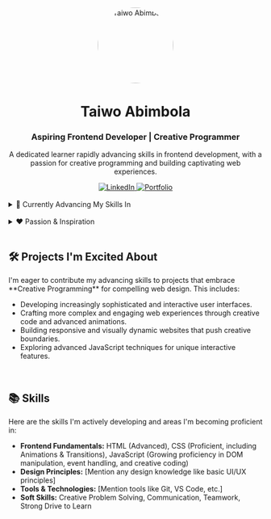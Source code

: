 <div align="center">
  <img src="[Your Profile Picture URL]" alt="Taiwo Abimbola" width="150" height="150" style="border-radius: 50%;">
  <h1>Taiwo Abimbola</h1>
  <h3>Aspiring Frontend Developer | Creative Programmer</h3>
  <p>A dedicated learner rapidly advancing skills in frontend development, with a passion for creative programming and building captivating web experiences.</p>

  <a href="[Your LinkedIn Profile URL]" target="_blank">
    <img src="https://img.shields.io/badge/LinkedIn-%230077B5.svg?style=for-the-badge&logo=linkedin&logoColor=white" alt="LinkedIn">
  </a>
  <a href="[Your Portfolio URL (if you have one)]" target="_blank">
    <img src="https://img.shields.io/badge/Portfolio-%235cb85c.svg?style=for-the-badge&logoColor=white" alt="Portfolio">
  </a>
  </div>

<br>

<details>
  <summary>🔭 Currently Advancing My Skills In</summary>
  <br>
  <p>
    I'm actively developing and advancing my skills in:
  </p>
  <ul>
    <li><strong>HTML:</strong> Building semantic and well-structured web content.</li>
    <li><strong>CSS:</strong> Crafting visually appealing layouts, responsive designs, and engaging animations.</li>
    <li><strong>JavaScript:</strong> Implementing dynamic behavior, interactive features, and creative programming solutions.</li>
    </ul>
</details>

<br>

<details>
  <summary>❤️ Passion & Inspiration</summary>
  <br>
  <p>
    [Insert what you are passionate about and what inspires you in software engineering, perhaps highlighting your creative programming approach and your growing skills. For example: "The increasing power of CSS for complex styling and animations, combined with the dynamic possibilities of JavaScript, fuels my passion for creative programming and building truly immersive web experiences." ]
  </p>
  <p>
    My aim is to [Insert your aim here, potentially focusing on leveraging your advancing skills. For example: "leverage my rapidly advancing skills in HTML, CSS, and JavaScript to contribute innovative and creatively programmed frontend solutions to impactful projects."].
  </p>
</details>

<br>

<h2>🛠️ Projects I'm Excited About</h2>
<p>
  I'm eager to contribute my advancing skills to projects that embrace **Creative Programming** for compelling web design. This includes:
</p>
<ul>
  <li>Developing increasingly sophisticated and interactive user interfaces.</li>
  <li>Crafting more complex and engaging web experiences through creative code and advanced animations.</li>
  <li>Building responsive and visually dynamic websites that push creative boundaries.</li>
  <li>Exploring advanced JavaScript techniques for unique interactive features.</li>
  </ul>

<br>

<h2>📚 Skills</h2>
<p>
  Here are the skills I'm actively developing and areas I'm becoming proficient in:
</p>
<ul>
  <li><strong>Frontend Fundamentals:</strong> HTML (Advanced), CSS (Proficient, including Animations & Transitions), JavaScript (Growing proficiency in DOM manipulation, event handling, and creative coding)</li>
  <li><strong>Design Principles:</strong> [Mention any design knowledge like basic UI/UX principles]</li>
  <li><strong>Tools & Technologies:</strong> [Mention tools like Git, VS Code, etc.]</li>
  <li><strong>Soft Skills:</strong> Creative Problem Solving, Communication, Teamwork, Strong Drive to Learn</li>
</ul>
